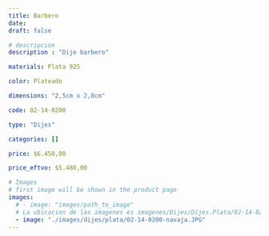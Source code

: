 ```yaml
---
title: Barbero
date: 
draft: false

# descripcion
description : "Dije barbero"

materials: Plata 925

color: Plateado

dimensions: "2,5cm x 2,8cm"

code: 02-14-0200

type: "Dijes"

categories: []

price: $6.450,00

price_eftvo: $5.480,00

# Images
# first image will be shown in the product page
images:
  # - image: "images/path_to_image"
  # La ubicacion de las imagenes es imagenes/Dijes/Dijes.Plata/02-14-0200-barbero
  - image: "./images/dijes/plata/02-14-0200-navaja.JPG"
---
```


